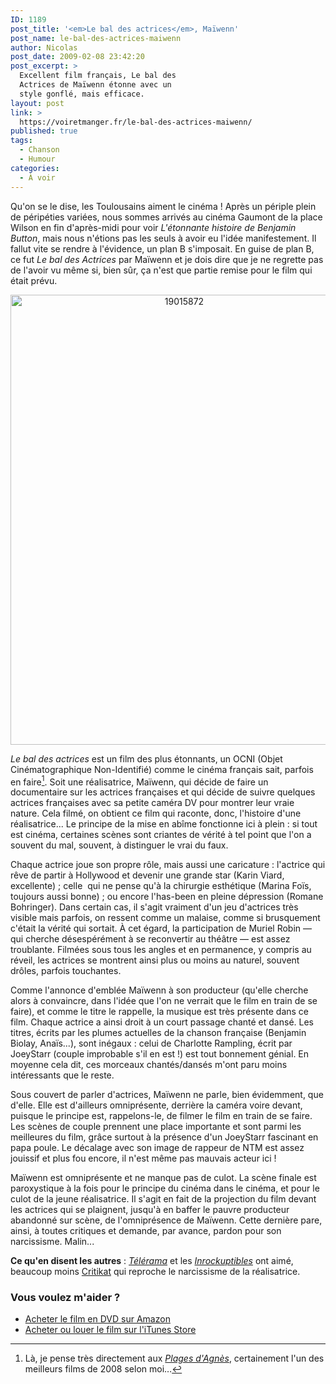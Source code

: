 ```yaml
---
ID: 1189
post_title: '<em>Le bal des actrices</em>, Maïwenn'
post_name: le-bal-des-actrices-maiwenn
author: Nicolas
post_date: 2009-02-08 23:42:20
post_excerpt: >
  Excellent film français, Le bal des
  Actrices de Maïwenn étonne avec un
  style gonflé, mais efficace.
layout: post
link: >
  https://voiretmanger.fr/le-bal-des-actrices-maiwenn/
published: true
tags:
  - Chanson
  - Humour
categories:
  - À voir
---
```

<p>Qu'on se le dise, les Toulousains aiment le cinéma ! Après un périple plein de péripéties variées, nous sommes arrivés au cinéma Gaumont de la place Wilson en fin d'après-midi pour voir <em>L'étonnante histoire de Benjamin Button</em>, mais nous n'étions pas les seuls à avoir eu l'idée manifestement. Il fallut vite se rendre à l'évidence, un plan B s'imposait. En guise de plan B, ce fut <em>Le bal des Actrices</em> par Maïwenn et je dois dire que je ne regrette pas de l'avoir vu même si, bien sûr, ça n'est que partie remise pour le film qui était prévu.</p>
<p style="text-align: center;"><a href="http://www.allocine.fr/film/fichefilm_gen_cfilm=128873.html"><img class="size-full wp-image-1190 aligncenter" title="19015872" src="https://voiretmanger.fr/wp-content/uploads/2009/02/19015872.jpg" alt="19015872" width="540" height="720" /></a></p>

<em>Le bal des actrices</em> est un film des plus étonnants, un OCNI (Objet Cinématographique Non-Identifié) comme le cinéma français sait, parfois en faire[^1]. Soit une réalisatrice, Maïwenn, qui décide de faire un documentaire sur les actrices françaises et qui décide de suivre quelques actrices françaises avec sa petite caméra DV pour montrer leur vraie nature. Cela filmé, on obtient ce film qui raconte, donc, l'histoire d'une réalisatrice... Le principe de la mise en abîme fonctionne ici à plein : si tout est cinéma, certaines scènes sont criantes de vérité à tel point que l'on a souvent du mal, souvent, à distinguer le vrai du faux.

<p>Chaque actrice joue son propre rôle, mais aussi une caricature : l'actrice qui rêve de partir à Hollywood et devenir une grande star (Karin Viard, excellente) ; celle  qui ne pense qu'à la chirurgie esthétique (Marina Foïs, toujours aussi bonne) ; ou encore l'has-been en pleine dépression (Romane Bohringer). Dans certain cas, il s'agit vraiment d'un jeu d'actrices très visible mais parfois, on ressent comme un malaise, comme si brusquement c'était la vérité qui sortait. À cet égard, la participation de Muriel Robin — qui cherche désespérément à se reconvertir au théâtre — est assez troublante. Filmées sous tous les angles et en permanence, y compris au réveil, les actrices se montrent ainsi plus ou moins au naturel, souvent drôles, parfois touchantes.</p>
<p>Comme l'annonce d'emblée Maïwenn à son producteur (qu'elle cherche alors à convaincre, dans l'idée que l'on ne verrait que le film en train de se faire), et comme le titre le rappelle, la musique est très présente dans ce film. Chaque actrice a ainsi droit à un court passage chanté et dansé. Les titres, écrits par les plumes actuelles de la chanson française (Benjamin Biolay, Anaïs...), sont inégaux : celui de Charlotte Rampling, écrit par JoeyStarr (couple improbable s'il en est !) est tout bonnement génial. En moyenne cela dit, ces morceaux chantés/dansés m'ont paru moins intéressants que le reste.</p>
<p>Sous couvert de parler d'actrices, Maïwenn ne parle, bien évidemment, que d'elle. Elle est d'ailleurs omniprésente, derrière la caméra voire devant, puisque le principe est, rappelons-le, de filmer le film en train de se faire. Les scènes de couple prennent une place importante et sont parmi les meilleures du film, grâce surtout à la présence d'un JoeyStarr fascinant en papa poule. Le décalage avec son image de rappeur de NTM est assez jouissif et plus fou encore, il n'est même pas mauvais acteur ici !</p>
<p>Maïwenn est omniprésente et ne manque pas de culot. La scène finale est paroxystique à la fois pour le principe du cinéma dans le cinéma, et pour le culot de la jeune réalisatrice. Il s'agit en fait de la projection du film devant les actrices qui se plaignent, jusqu'à en baffer le pauvre producteur abandonné sur scène, de l'omniprésence de Maïwenn. Cette dernière pare, ainsi, à toutes critiques et demande, par avance, pardon pour son narcissisme. Malin...</p>
<p><strong>Ce qu'en disent les autres</strong> : <em><a href="http://www.telerama.fr/cinema/films/le-bal-des-actrices,370732,critique.php">Télérama</a></em> et les <em><a href="http://www.lesinrocks.com/cine/cinema-article/article/le-bal-des-actrices/">Inrockuptibles</a></em> ont aimé, beaucoup moins <a href="http://www.critikat.com/Le-Bal-des-actrices.html">Critikat</a> qui reproche le narcissisme de la réalisatrice.</p>

<div class="amazon">
<h3>Vous voulez m'aider ?</h3>
<ul>
	<li><a href="http://www.amazon.fr/gp/product/B002A2NAQW/ref=as_li_ss_tl?ie=UTF8&tag=leblogdenic07-21&linkCode=as2&camp=1642&creative=19458&creativeASIN=B002A2NAQW">Acheter le film en DVD sur Amazon</a></li>
	<li><a href="http://itunes.apple.com/fr/movie/le-bal-des-actrices/id465635837">Acheter ou louer le film sur l'iTunes Store</a></li>
</ul>
</div>

[^1]: Là, je pense très directement aux <em><a href="https://voiretmanger.fr/2009/01/03/les-plages-dagnes/">Plages d'Agnès</a></em>, certainement l'un des meilleurs films de 2008 selon moi…